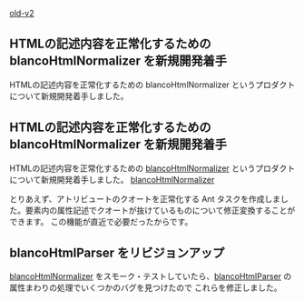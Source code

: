 [old-v2](ig081130-orig.html)

## HTMLの記述内容を正常化するための blancoHtmlNormalizer を新規開発着手

HTMLの記述内容を正常化するための blancoHtmlNormalizer というプロダクトについて新規開発着手しました。






## HTMLの記述内容を正常化するための blancoHtmlNormalizer を新規開発着手


HTMLの記述内容を正常化するための [blancoHtmlNormalizer](http://www.igapyon.jp/blanco/blancodownload.html#blancoHtmlNormalizer) というプロダクトについて新規開発着手しました。
[blancoHtmlNormalizer](http://www.igapyon.jp/blanco/blancodownload.html#blancoHtmlNormalizer)


とりあえず、アトリビュートのクオートを正常化する Ant タスクを作成しました。要素内の属性記述でクオートが抜けているものについて修正変換することができます。
この機能が直近で必要だったからです。

## blancoHtmlParser をリビジョンアップ


[blancoHtmlNormalizer](http://www.igapyon.jp/blanco/blancodownload.html#blancoHtmlNormalizer) をスモーク・テストしていたら、[blancoHtmlParser](http://www.igapyon.jp/blanco/blancodownload.html#blancoHtmlParser)
の属性まわりの処理でいくつかのバグを見つけたので これらを修正しました。